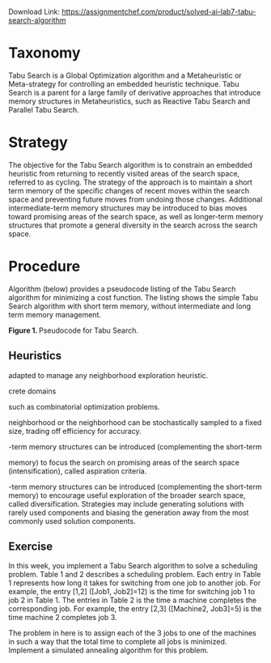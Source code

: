 Download Link: https://assignmentchef.com/product/solved-ai-lab7-tabu-search-algorithm
<br>
<h1>Taxonomy</h1>

Tabu Search is a Global Optimization algorithm and a Metaheuristic or Meta-strategy for controlling an embedded heuristic technique. Tabu Search is a parent for a large family of derivative approaches that introduce memory structures in Metaheuristics, such as Reactive Tabu Search and Parallel Tabu Search.

<h1>Strategy</h1>

The objective for the Tabu Search algorithm is to constrain an embedded heuristic from returning to recently visited areas of the search space, referred to as cycling. The strategy of the approach is to maintain a short term memory of the specific changes of recent moves within the search space and preventing future moves from undoing those changes. Additional intermediate-term memory structures may be introduced to bias moves toward promising areas of the search space, as well as longer-term memory structures that promote a general diversity in the search across the search space.

<h1>Procedure</h1>

Algorithm (below) provides a pseudocode listing of the Tabu Search algorithm for minimizing a cost function. The listing shows the simple Tabu Search algorithm with short term memory, without intermediate and long term memory management.




<strong>Figure 1. </strong>Pseudocode for Tabu Search.

<h2>Heuristics</h2>

adapted to manage any neighborhood exploration heuristic.

crete domains

such as combinatorial optimization problems.

neighborhood or the neighborhood can be stochastically sampled to a fixed size, trading off efficiency for accuracy.

-term memory structures can be introduced (complementing the short-term

memory) to focus the search on promising areas of the search space (intensification), called aspiration criteria.

-term memory structures can be introduced (complementing the short-term memory) to encourage useful exploration of the broader search space, called diversification. Strategies may include generating solutions with rarely used components and biasing the generation away from the most commonly used solution components.










<h2>Exercise</h2>

In this week, you implement a Tabu Search algorithm to solve a scheduling problem. Table 1 and 2 describes a scheduling problem. Each entry in Table 1 represents how long it takes for switching from one job to another job. For example, the entry [1,2] ([Job1, Job2]=12) is the time for switching job 1 to job 2 in Table 1. The entries in Table 2 is the time a machine completes the corresponding job. For example, the entry [2,3] ([Machine2, Job3]=5) is the time machine 2 completes job 3.




The problem in here is to assign each of the 3 jobs to one of the machines in such a way that the total time to complete all jobs is minimized. Implement a simulated annealing algorithm for this problem.